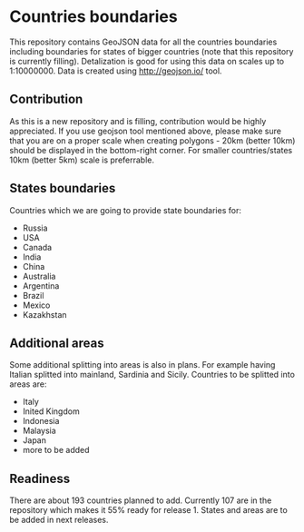 # Countries boundaries
This repository contains GeoJSON data for all the countries boundaries including boundaries for states of bigger 
countries (note that this repository is currently filling).
Detalization is good for using this data on scales up to 1:10000000.
Data is created using http://geojson.io/ tool.

## Contribution
As this is a new repository and is filling, contribution would be highly appreciated. 
If you use geojson tool mentioned above, please make sure that you are on a proper scale when creating 
polygons - 20km (better 10km) should be displayed in the bottom-right corner. For smaller countries/states 10km (better 5km) scale is preferrable.

## States boundaries
Countries which we are going to provide state boundaries for:
* Russia
* USA
* Canada
* India
* China
* Australia
* Argentina
* Brazil
* Mexico
* Kazakhstan

## Additional areas
Some additional splitting into areas is also in plans. For example having Italian splitted into mainland, Sardinia and Sicily. Countries to be splitted into areas are:
* Italy
* Inited Kingdom
* Indonesia
* Malaysia
* Japan
* more to be added

## Readiness
There are about 193 countries planned to add. Currently 107 are in the repository which makes it 55% ready for release 1. States and areas are to be added in next releases.
